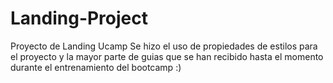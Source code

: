 # Landing-Project
Proyecto de Landing Ucamp
Se hizo el uso de propiedades de estilos para el proyecto y la mayor parte de guias que se han recibido hasta el momento durante el entrenamiento del bootcamp :) 
